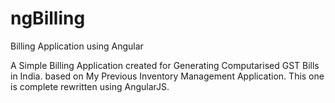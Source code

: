 # ngBilling
Billing Application using Angular

A Simple Billing Application created for Generating Computarised GST Bills in India.
based on My Previous Inventory Management Application. This one is complete rewritten using AngularJS.
